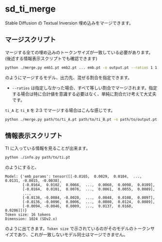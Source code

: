 # sd_ti_merge

Stable Diffusion の Textual Inversion 埋め込みをマージできます。

## マージスクリプト

マージする全ての埋め込みのトークンサイズが一致している必要があります。(後述する情報表示スクリプトでも確認できます)

```bash
python ./merge.py emb1.pt emb2.pt ... emb.pt -o output.pt --ratios 1 1 ... 1
```

のようにマージするモデル、出力先、混ぜる割合を指定できます。 

- `--ratios` は指定しなかった場合、すべて等しい割合でマージされます。指定する場合は特に合計値を意識する必要はなく、単純に割合だけ考えて大丈夫です。

`ti_A` と `ti_B` を 2:3 でマージする場合はこんな感じです。

```bash
python ./merge.py path/to/ti_A.pt path/to/ti_B.pt -o path/to/output.pt --ratios 0.4 0.6
```

## 情報表示スクリプト

TI に入っている情報を見ることが出来ます。

```bash
python ./info.py path/to/ti.pt
```

のようにすると、

```
Model: {'emb_params': tensor([[-0.0165,  0.0029,  0.0104,  ...,  0.0131, -0.0015, -0.0038],
        [-0.0164,  0.0102,  0.0066,  ...,  0.0060,  0.0098,  0.0109],
        [-0.0164,  0.0101,  0.0076,  ...,  0.0061,  0.0055,  0.0089],
        ...,
        [-0.0138, -0.0084, -0.0020,  ...,  0.0048,  0.0108,  0.0097],
        [-0.0136, -0.0096,  0.0006,  ...,  0.0080,  0.0124,  0.0089],
        [-0.0094, -0.0046,  0.0009,  ...,  0.0137,  0.0160,  0.0206]])}
Token size: 16 tokens
Dimension: 1024 (SDv2.x)
```

のように出てきます。`Token size` で示されているのがそのモデルのトークンサイズであり、これが一致しないモデル同士はマージできません。
